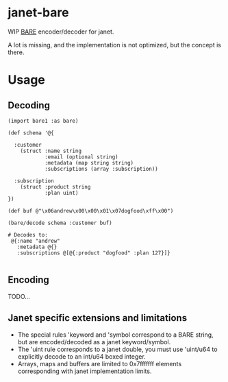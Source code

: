 # janet-bare

WIP [BARE](https://baremessages.org) encoder/decoder for janet.

A lot is missing, and the implementation is not optimized, but the concept is there.

# Usage

## Decoding

```
(import bare1 :as bare)
 
(def schema '@{
  
  :customer
    (struct :name string
            :email (optional string)
            :metadata (map string string)
            :subscriptions (array :subscription))

  :subscription
    (struct :product string
            :plan uint)
})

(def buf @"\x06andrew\x00\x00\x01\x07dogfood\xff\x00")

(bare/decode schema :customer buf)

# Decodes to:
 @{:name "andrew"
   :metadata @{}
   :subscriptions @[@{:product "dogfood" :plan 127}]}
      
```

## Encoding

TODO...


## Janet specific extensions and limitations

- The special rules 'keyword and 'symbol correspond to a BARE string, but are encoded/decoded as a janet keyword/symbol.
- The 'uint rule corresponds to a janet double, you must use 'uint/u64 to explicitly decode to an int/u64 boxed integer.
- Arrays, maps and buffers are limited to 0x7fffffff elements corresponding with janet implementation limits.
